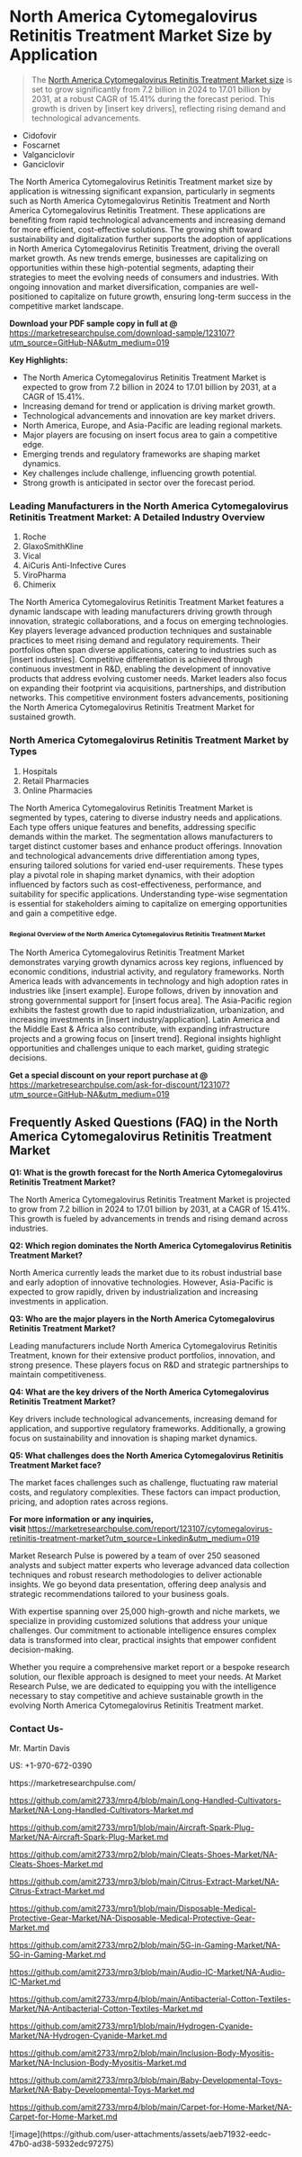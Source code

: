 <h1>North America Cytomegalovirus Retinitis Treatment Market&nbsp;Size by Application</h1><blockquote><p>The <a href="https://marketresearchpulse.com/download-sample/123107?utm_source=GitHub-NA&amp;utm_medium=019">North America Cytomegalovirus Retinitis Treatment Market size</a> is set to grow significantly from 7.2 billion in 2024 to 17.01 billion by 2031, at a robust CAGR of 15.41% during the forecast period. This growth is driven by [insert key drivers], reflecting rising demand and technological advancements.</p></blockquote><ul><li>Cidofovir <li> Foscarnet <li> Valganciclovir <li> Ganciclovir</li></ul><p>The North America Cytomegalovirus Retinitis Treatment market size by application is witnessing significant expansion, particularly in segments such as North America Cytomegalovirus Retinitis Treatment and North America Cytomegalovirus Retinitis Treatment. These applications are benefiting from rapid technological advancements and increasing demand for more efficient, cost-effective solutions. The growing shift toward sustainability and digitalization further supports the adoption of applications in North America Cytomegalovirus Retinitis Treatment, driving the overall market growth. As new trends emerge, businesses are capitalizing on opportunities within these high-potential segments, adapting their strategies to meet the evolving needs of consumers and industries. With ongoing innovation and market diversification, companies are well-positioned to capitalize on future growth, ensuring long-term success in the competitive market landscape.</p><p><strong>Download your PDF sample copy in full at @ </strong><a href="https://marketresearchpulse.com/download-sample/123107?utm_source=GitHub-NA&amp;utm_medium=019">https://marketresearchpulse.com/download-sample/123107?utm_source=GitHub-NA&amp;utm_medium=019</a></p><p><strong>Key Highlights: </strong></p><ul><li>The North America Cytomegalovirus Retinitis Treatment Market is expected to grow from 7.2 billion in 2024 to 17.01 billion by 2031, at a CAGR of 15.41%.</li><li>Increasing demand for trend or application is driving market growth.</li><li>Technological advancements and innovation are key market drivers.</li><li>North America, Europe, and Asia-Pacific are leading regional markets.</li><li>Major players are focusing on insert focus area to gain a competitive edge.</li><li>Emerging trends and regulatory frameworks are shaping market dynamics.</li><li>Key challenges include challenge, influencing growth potential.</li><li>Strong growth is anticipated in sector over the forecast period.</li></ul><h3>Leading Manufacturers in the North America Cytomegalovirus Retinitis Treatment Market: A Detailed Industry Overview</h3><ol><li>Roche</li><li>GlaxoSmithKline</li><li>Vical</li><li>AiCuris Anti-Infective Cures</li><li>ViroPharma</li><li>Chimerix</li></ol><div class="flex max-w-full flex-col flex-grow"><div class="min-h-8 text-message flex w-full flex-col items-end gap-2 whitespace-normal break-words [.text-message+&amp;]:mt-5" dir="auto" data-message-author-role="assistant" data-message-id="fd8432e4-4910-450d-b182-61b7bfb0a01f" data-message-model-slug="gpt-4o"><div class="flex w-full flex-col gap-1 empty:hidden first:pt-[3px]"><div class="markdown prose w-full break-words dark:prose-invert light"><p>The North America Cytomegalovirus Retinitis Treatment Market features a dynamic landscape with leading manufacturers driving growth through innovation, strategic collaborations, and a focus on emerging technologies. Key players leverage advanced production techniques and sustainable practices to meet rising demand and regulatory requirements. Their portfolios often span diverse applications, catering to industries such as [insert industries]. Competitive differentiation is achieved through continuous investment in R&amp;D, enabling the development of innovative products that address evolving customer needs. Market leaders also focus on expanding their footprint via acquisitions, partnerships, and distribution networks. This competitive environment fosters advancements, positioning the North America Cytomegalovirus Retinitis Treatment Market for sustained growth.</p></div></div></div></div><h3>North America Cytomegalovirus Retinitis Treatment Market by Types</h3><ol><li>Hospitals <li> Retail Pharmacies <li> Online Pharmacies</li></ol><div class="flex max-w-full flex-col flex-grow"><div class="min-h-8 text-message flex w-full flex-col items-end gap-2 whitespace-normal break-words [.text-message+&amp;]:mt-5" dir="auto" data-message-author-role="assistant" data-message-id="084470be-0bb7-4664-bddf-5156b4f41249" data-message-model-slug="gpt-4o-mini"><div class="flex w-full flex-col gap-1 empty:hidden first:pt-[3px]"><div class="markdown prose w-full break-words dark:prose-invert light"><p>The North America Cytomegalovirus Retinitis Treatment Market is segmented by types, catering to diverse industry needs and applications. Each type offers unique features and benefits, addressing specific demands within the market. The segmentation allows manufacturers to target distinct customer bases and enhance product offerings. Innovation and technological advancements drive differentiation among types, ensuring tailored solutions for varied end-user requirements. These types play a pivotal role in shaping market dynamics, with their adoption influenced by factors such as cost-effectiveness, performance, and suitability for specific applications. Understanding type-wise segmentation is essential for stakeholders aiming to capitalize on emerging opportunities and gain a competitive edge.</p></div></div></div></div><h3><span style="font-size: 11px;">Regional Overview of the North America Cytomegalovirus Retinitis Treatment Market</span></h3><div class="flex max-w-full flex-col flex-grow"><div class="min-h-8 text-message flex w-full flex-col items-end gap-2 whitespace-normal break-words [.text-message+&amp;]:mt-5" dir="auto" data-message-author-role="assistant" data-message-id="e9038762-ce64-4e30-91c9-9bd413514231" data-message-model-slug="gpt-4o-mini"><div class="flex w-full flex-col gap-1 empty:hidden first:pt-[3px]"><div class="markdown prose w-full break-words dark:prose-invert light"><p>The North America Cytomegalovirus Retinitis Treatment Market demonstrates varying growth dynamics across key regions, influenced by economic conditions, industrial activity, and regulatory frameworks. North America leads with advancements in technology and high adoption rates in industries like [insert example]. Europe follows, driven by innovation and strong governmental support for [insert focus area]. The Asia-Pacific region exhibits the fastest growth due to rapid industrialization, urbanization, and increasing investments in [insert industry/application]. Latin America and the Middle East &amp; Africa also contribute, with expanding infrastructure projects and a growing focus on [insert trend]. Regional insights highlight opportunities and challenges unique to each market, guiding strategic decisions.</p></div></div></div></div><p><strong>Get a special discount on your report purchase at @ </strong><a href="https://marketresearchpulse.com/ask-for-discount/123107?utm_source=GitHub-NA&amp;utm_medium=019">https://marketresearchpulse.com/ask-for-discount/123107?utm_source=GitHub-NA&amp;utm_medium=019</a></p><h2>Frequently Asked Questions (FAQ) in the North America Cytomegalovirus Retinitis Treatment Market</h2><p><strong>Q1: What is the growth forecast for the North America Cytomegalovirus Retinitis Treatment Market?</strong></p><p>The North America Cytomegalovirus Retinitis Treatment Market is projected to grow from 7.2 billion in 2024 to 17.01 billion by 2031, at a CAGR of 15.41%. This growth is fueled by advancements in trends and rising demand across industries.</p><p><strong>Q2: Which region dominates the North America Cytomegalovirus Retinitis Treatment Market?</strong></p><p>North America currently leads the market due to its robust industrial base and early adoption of innovative technologies. However, Asia-Pacific is expected to grow rapidly, driven by industrialization and increasing investments in application.</p><p><strong>Q3: Who are the major players in the North America Cytomegalovirus Retinitis Treatment Market?</strong></p><p>Leading manufacturers include North America Cytomegalovirus Retinitis Treatment, known for their extensive product portfolios, innovation, and strong presence. These players focus on R&amp;D and strategic partnerships to maintain competitiveness.</p><p><strong>Q4: What are the key drivers of the North America Cytomegalovirus Retinitis Treatment Market?</strong></p><p>Key drivers include technological advancements, increasing demand for application, and supportive regulatory frameworks. Additionally, a growing focus on sustainability and innovation is shaping market dynamics.</p><p><strong>Q5: What challenges does the North America Cytomegalovirus Retinitis Treatment Market face?</strong></p><p>The market faces challenges such as challenge, fluctuating raw material costs, and regulatory complexities. These factors can impact production, pricing, and adoption rates across regions.</p><p><strong>For more information or any inquiries, visit&nbsp;</strong><a href="https://marketresearchpulse.com/report/123107/cytomegalovirus-retinitis-treatment-market?utm_source=Linkedin&utm_medium=019">https://marketresearchpulse.com/report/123107/cytomegalovirus-retinitis-treatment-market?utm_source=Linkedin&utm_medium=019</a></p><p>Market Research Pulse is powered by a team of over 250 seasoned analysts and subject matter experts who leverage advanced data collection techniques and robust research methodologies to deliver actionable insights. We go beyond data presentation, offering deep analysis and strategic recommendations tailored to your business goals.</p><p>With expertise spanning over 25,000 high-growth and niche markets, we specialize in providing customized solutions that address your unique challenges. Our commitment to actionable intelligence ensures complex data is transformed into clear, practical insights that empower confident decision-making.</p><p>Whether you require a comprehensive market report or a bespoke research solution, our flexible approach is designed to meet your needs. At Market Research Pulse, we are dedicated to equipping you with the intelligence necessary to stay competitive and achieve sustainable growth in the evolving North America Cytomegalovirus Retinitis Treatment market.</p><h3><strong>Contact Us-</strong></h3><p>Mr. Martin Davis</p><p>US: +1-970-672-0390</p><p>https://marketresearchpulse.com/</p><p><a href="https://github.com/amit2733/mrp4/blob/main/Long-Handled-Cultivators-Market/NA-Long-Handled-Cultivators-Market.md">https://github.com/amit2733/mrp4/blob/main/Long-Handled-Cultivators-Market/NA-Long-Handled-Cultivators-Market.md</a></p><p><a href="https://github.com/amit2733/mrp1/blob/main/Aircraft-Spark-Plug-Market/NA-Aircraft-Spark-Plug-Market.md">https://github.com/amit2733/mrp1/blob/main/Aircraft-Spark-Plug-Market/NA-Aircraft-Spark-Plug-Market.md</a></p><p><a href="https://github.com/amit2733/mrp2/blob/main/Cleats-Shoes-Market/NA-Cleats-Shoes-Market.md">https://github.com/amit2733/mrp2/blob/main/Cleats-Shoes-Market/NA-Cleats-Shoes-Market.md</a></p><p><a href="https://github.com/amit2733/mrp3/blob/main/Citrus-Extract-Market/NA-Citrus-Extract-Market.md">https://github.com/amit2733/mrp3/blob/main/Citrus-Extract-Market/NA-Citrus-Extract-Market.md</a></p><p><a href="https://github.com/amit2733/mrp1/blob/main/Disposable-Medical-Protective-Gear-Market/NA-Disposable-Medical-Protective-Gear-Market.md">https://github.com/amit2733/mrp1/blob/main/Disposable-Medical-Protective-Gear-Market/NA-Disposable-Medical-Protective-Gear-Market.md</a></p><p><a href="https://github.com/amit2733/mrp2/blob/main/5G-in-Gaming-Market/NA-5G-in-Gaming-Market.md">https://github.com/amit2733/mrp2/blob/main/5G-in-Gaming-Market/NA-5G-in-Gaming-Market.md</a></p><p><a href="https://github.com/amit2733/mrp3/blob/main/Audio-IC-Market/NA-Audio-IC-Market.md">https://github.com/amit2733/mrp3/blob/main/Audio-IC-Market/NA-Audio-IC-Market.md</a></p><p><a href="https://github.com/amit2733/mrp4/blob/main/Antibacterial-Cotton-Textiles-Market/NA-Antibacterial-Cotton-Textiles-Market.md">https://github.com/amit2733/mrp4/blob/main/Antibacterial-Cotton-Textiles-Market/NA-Antibacterial-Cotton-Textiles-Market.md</a></p><p><a href="https://github.com/amit2733/mrp1/blob/main/Hydrogen-Cyanide-Market/NA-Hydrogen-Cyanide-Market.md">https://github.com/amit2733/mrp1/blob/main/Hydrogen-Cyanide-Market/NA-Hydrogen-Cyanide-Market.md</a></p><p><a href="https://github.com/amit2733/mrp2/blob/main/Inclusion-Body-Myositis-Market/NA-Inclusion-Body-Myositis-Market.md">https://github.com/amit2733/mrp2/blob/main/Inclusion-Body-Myositis-Market/NA-Inclusion-Body-Myositis-Market.md</a></p><p><a href="https://github.com/amit2733/mrp3/blob/main/Baby-Developmental-Toys-Market/NA-Baby-Developmental-Toys-Market.md">https://github.com/amit2733/mrp3/blob/main/Baby-Developmental-Toys-Market/NA-Baby-Developmental-Toys-Market.md</a></p><p><a href="https://github.com/amit2733/mrp4/blob/main/Carpet-for-Home-Market/NA-Carpet-for-Home-Market.md">https://github.com/amit2733/mrp4/blob/main/Carpet-for-Home-Market/NA-Carpet-for-Home-Market.md</a></p>
![image](https://github.com/user-attachments/assets/aeb71932-eedc-47b0-ad38-5932edc97275)
